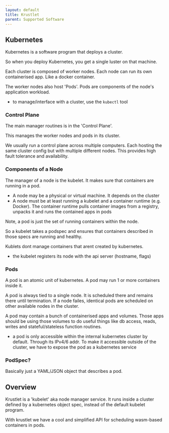 ```yaml
---
layout: default
title: Krustlet
parent: Supported Software
---
```


## Kubernetes

Kubernetes is a software program that deploys a cluster.

So when you deploy Kubernetes, you get a single luster on that machine.

Each cluster is composed of worker nodes. Each node can run its own containerised app. Like a docker container.

The worker nodes also host 'Pods'. Pods are components of the node's application workload.

- to manage/interface with a cluster, use the `kubectl` tool

### Control Plane

The main manager routines is in the 'Control Plane'.

This manages the worker nodes and pods in its cluster.

We usually run a control plane across multiple computers. Each hosting the same cluster config but with multiple different nodes. This provides high fault tolerance and availability.

### Components of a Node

The manager of a node is the kubelet. It makes sure that containers are running in a pod.

- A node may be a physical or virtual machine. It depends on the cluster
- A node must be at least running a kubelet and a container runtime (e.g. Docker). The container runtime pulls container images from a registry, unpacks it and runs the contained apps in pods

Note, a pod is just the set of running containers within the node.

So a kubelet takes a podspec and ensures that containers described in those specs are running and healthy.

Kublets dont manage containers that arent created by kubernetes.

- the kubelet registers its node with the api server (hostname, flags)

### Pods

A pod is an atomic unit of kubernetes. A pod may run 1 or more containers inside it.

A pod is always tied to a single node. It is scheduled there and remains there until termination. If a node failes, identical pods are scheduled on other available nodes in the cluster.

A pod may contain a bunch of containerised apps and volumes. Those apps should be using those volumes to do useful things like db access, reads, writes and stateful/stateless function routines.

- a pod is only accessible within the internal kubernetes cluster by default. Through its IPv4/6 addr. To make it accessible outside of the cluster, we have to expose the pod as a kubernetes service

### PodSpec?

Basically just a YAML/JSON object that describes a pod.

## Overview

Krustlet is a 'kubelet' aka node manager service. It runs inside a cluster defined by a kubernetes object spec, instead of the default kubelet program.

With krustlet we have a cool and simplified API for scheduling wasm-based containers in pods.
